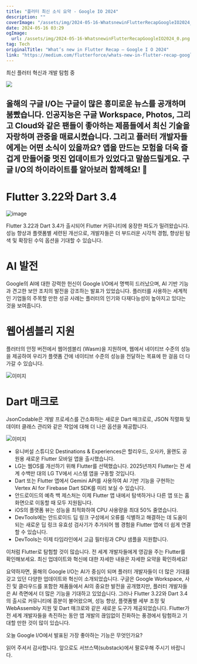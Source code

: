 ```yaml
---
title: "플러터 최신 소식 요약 - Google IO 2024"
description: ""
coverImage: "/assets/img/2024-05-16-WhatsnewinFlutterRecapGoogleIO2024_0.png"
date: 2024-05-16 03:29
ogImage: 
  url: /assets/img/2024-05-16-WhatsnewinFlutterRecapGoogleIO2024_0.png
tag: Tech
originalTitle: "What’s new in Flutter Recap — Google I O 2024"
link: "https://medium.com/flutterforce/whats-new-in-flutter-recap-google-i-o-2024-a4d553919d6b"
---
```



최신 플러터 혁신과 개발 탐험 중

![](/assets/img/2024-05-16-WhatsnewinFlutterRecapGoogleIO2024_0.png)

## 올해의 구글 I/O는 구글이 많은 흥미로운 뉴스를 공개하며 붐빴습니다. 인공지능은 구글 Workspace, Photos, 그리고 Cloud와 같은 팬들이 좋아하는 제품들에서 최신 기술을 자랑하며 관중을 매료시켰습니다. 그리고 플러터 개발자들에게는 어떤 소식이 있을까요? 앱을 만드는 모험을 더욱 즐겁게 만들어줄 멋진 업데이트가 있었다고 말씀드릴게요. 구글 I/O의 하이라이트를 알아보러 함께해요! 🚀

# Flutter 3.22와 Dart 3.4



![image](/assets/img/2024-05-16-WhatsnewinFlutterRecapGoogleIO2024_1.png)

Flutter 3.22과 Dart 3.4가 출시되어 Flutter 커뮤니티에 웅장한 파도가 밀려왔습니다. 성능 향상과 플랫폼별 세련된 개선으로, 개발자들은 더 부드러운 시각적 경험, 향상된 탐색 및 확장된 수익 옵션을 기대할 수 있습니다.

# AI 발전

Google의 AI에 대한 강력한 헌신이 Google I/O에서 명백히 드러났으며, AI 기반 기능과 견고한 보안 조치의 발전을 강조하는 발표가 있었습니다. 플러터를 사용하는 세계적인 기업들의 주목할 만한 성공 사례는 플러터의 인기와 다재다능성이 높아지고 있다는 것을 보여줍니다.




# 웹어셈블리 지원

플러터의 안정 버전에서 웹어셈블리 (Wasm)을 지원하며, 웹에서 네이티브 수준의 성능을 제공하여 우리가 플랫폼 간에 네이티브 수준의 성능을 전달하는 목표에 한 걸음 더 다가갈 수 있습니다.

![이미지](https://miro.medium.com/v2/resize:fit:1400/1*JPFkftr0XrFTo1zLm8U3WQ.gif)

# Dart 매크로



JsonCodable은 개발 프로세스를 간소화하는 새로운 Dart 매크로로, JSON 직렬화 및 데이터 클래스 관리와 같은 작업에 대해 더 나은 옵션을 제공합니다.

![이미지](https://miro.medium.com/v2/resize:fit:1400/1*SKQ_Br2Al0WLRm13C5Od9A.gif)

- 유니버설 스튜디오 Destinations & Experiences은 할리우드, 오사카, 올랜도 공원용 새로운 Flutter 모바일 앱을 출시했습니다.
- LG는 웹OS를 개선하기 위해 Flutter를 선택했습니다. 2025년까지 Flutter는 전 세계 수백만 대의 LG TV에서 시스템 앱을 구동할 것입니다.
- Dart 또는 Flutter 앱에서 Gemini API를 사용하여 AI 기반 기능을 구현하는 Vertex AI for Firebase Dart SDK를 미리 보실 수 있습니다.
- 안드로이드의 예측 백 제스처는 이제 Flutter 앱 내에서 탐색하거나 다른 앱 또는 홈 화면으로 이동할 때 모두 지원됩니다.
- iOS의 플랫폼 뷰는 성능을 최적화하여 CPU 사용량을 최대 50% 줄였습니다.
- DevTools에는 안드로이드 딥 링크 구성에서 오류를 식별하고 해결하는 데 도움이 되는 새로운 딥 링크 유효성 검사기가 추가되어 웹 경험을 Flutter 앱에 더 쉽게 연결할 수 있습니다.
- DevTools는 이제 타임라인에서 고급 필터링과 CPU 샘플을 지원합니다.

이처럼 Flutter로 탐험할 것이 많습니다. 전 세계 개발자들에게 영감을 주는 Flutter를 확인해보세요. 최신 업데이트와 혁신에 대한 자세한 내용은 자세한 요약을 확인하세요!



요약하자면, 올해의 Google I/O는 AI가 중심이 되며 플러터 개발자들이 더 많은 기대를 갖고 있던 다양한 업데이트와 혁신이 소개되었습니다. 구글은 Google Workspace, 사진 및 클라우드를 포함한 제품들에서 AI의 중요한 발전을 공개했지만, 플러터 개발자들은 AI 측면에서 더 많은 기능을 기대하고 있었습니다. 그러나 Flutter 3.22와 Dart 3.4의 출시로 커뮤니티에 흥분이 불어왔으며, 성능 향상, 플랫폼별 세부 조정 및 WebAssembly 지원 및 Dart 매크로와 같은 새로운 도구가 제공되었습니다. Flutter가 전 세계 개발자들을 촉진하는 동안 앱 개발의 끊임없이 진화하는 풍경에서 탐험하고 기대할 만한 것이 많이 있습니다.

오늘 Google I/O에서 발표된 가장 좋아하는 기능은 무엇인가요?

읽어 주셔서 감사합니다. 앞으로도 서브스택(substack)에서 팔로우해 주시기 바랍니다.
